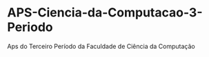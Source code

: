# APS-Ciencia-da-Computacao-3-Periodo
Aps do Terceiro Período da Faculdade de Ciência da Computação

